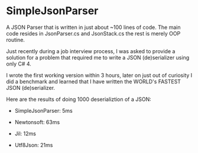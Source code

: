 # SimpleJsonParser
A JSON Parser that is written in just about ~100 lines of code. The main code resides in JsonParser.cs and JsonStack.cs the rest is merely OOP routine.

Just recently during a job interview process, I was asked to provide a solution for a problem that required me to write a JSON (de)serializer using only C# 4.

I wrote the first working version within 3 hours, later on just out of curiosity I did a benchmark and learned that I have written the WORLD's FASTEST JSON (de)serializer.

Here are the results of doing 1000 deserializtion of a JSON:


- SimpleJsonParser: 5ms

- Newtonsoft: 63ms

- Jil: 12ms

- Utf8Json: 21ms
